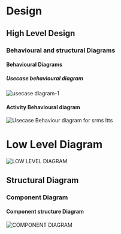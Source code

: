 # Design
## High Level Design

### Behavioural and structural Diagrams

 #### Behavioural Diagrams
 
  ##### Usecase behavioural diagram

![usecase diagram-1](https://user-images.githubusercontent.com/86227942/161396774-bbc1b61f-9eee-40b1-94bc-9d2cabcc5b5b.png)



#### Activity Behavioural diagram

![Usecase Behaviour diagram for srms ltts](https://user-images.githubusercontent.com/86227942/160701127-b060e8c7-5efd-430c-aa9d-44b11d34ed8c.png)


# Low Level Diagram
 ![LOW LEVEL DIAGRAM](https://user-images.githubusercontent.com/86227942/161399508-a5229b21-a0f4-4282-b114-875091b8ad5d.png)


## Structural Diagram 

 ### Component Diagram
 
  
  #### Component structure Diagram
  
  
  ![COMPONENT DIAGRAM](https://user-images.githubusercontent.com/86227942/160710410-547908e9-c95f-42fb-a771-35d018891755.png)


  

  
 
